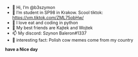 - 👋 Hi, I’m @b3szymon
- 👀 I’m student in SP98 in Krakow. Scool tiktok: https://vm.tiktok.com/ZML75obHw/
- 🌱 I love eat and coding in python
- 💞️ My best friends are Kajtek and Wojtek
- 📫 My discord: Szynon Baleron#1337
- 🤣 interesting fact: Polish cow memes come from my country

**have a Nice day**
